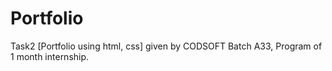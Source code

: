 # Portfolio
Task2 [Portfolio using html, css] given by CODSOFT Batch A33, Program of 1 month internship.
